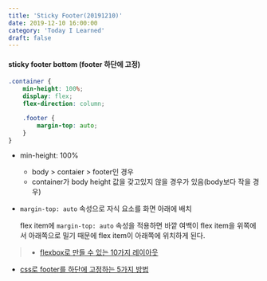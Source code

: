 ```yaml
---
title: 'Sticky Footer(20191210)'
date: 2019-12-10 16:00:00
category: 'Today I Learned'
draft: false
---
```




#### sticky footer bottom (footer 하단에 고정)

```scss
.container {
	min-height: 100%;
	display: flex;
	flex-direction: column;

	.footer {
		margin-top: auto;
	}
}
```

- min-height: 100%

  - body > contaier > footer인 경우
  - container가 body height 값을 갖고있지 않을 경우가 있음(body보다 작을 경우)

- `margin-top: auto` 속성으로 자식 요소를 화면 아래에 배치

  flex item에 `margin-top: auto` 속성을 적용하면 바깥 여백이 flex item을 위쪽에서 아래쪽으로 밀기 때문에 flex item이 아래쪽에 위치하게 된다.

> - [flexbox로 만들 수 있는 10가지 레이아웃](https://d2.naver.com/helloworld/8540176)

- [css로 footer를 하단에 고정하는 5가지 방법](https://m.blog.naver.com/PostView.nhn?blogId=eggtory&logNo=220744380205&proxyReferer=https%3A%2F%2Fwww.google.com%2F)

